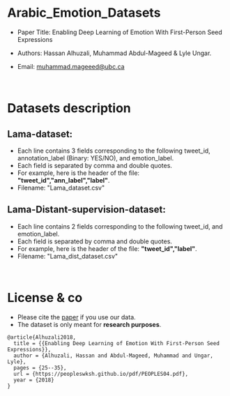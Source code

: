 # Arabic_Emotion_Datasets
* Paper Title: Enabling Deep Learning of Emotion With First-Person Seed Expressions

* Authors: Hassan Alhuzali, Muhammad Abdul-Mageed & Lyle Ungar.

* Email: muhammad.mageeed@ubc.ca

</br>

# Datasets description
## Lama-dataset:
	
* Each line contains 3 fields corresponding to the following tweet_id, annotation_label (Binary: YES/NO), and emotion_label.
* Each field is separated by comma and double quotes.
* For example, here is the header of the file: **"tweet_id","ann_label","label"**.
* Filename: "Lama_dataset.csv"
		
## Lama-Distant-supervision-dataset:
* Each line contains 2 fields corresponding to the following tweet_id, and emotion_label.
* Each field is separated by comma and double quotes.
* For example, here is the header of the file: **"tweet_id","label"**.
* Filename: "Lama_dist_dataset.csv"

</br>

# License & co
* Please cite the [paper](https://peopleswksh.github.io/pdf/PEOPLES04.pdf) if you use our data.
* The dataset is only meant for **research purposes**.

```
@article{Alhuzali2018,
  title = {{Enabling Deep Learning of Emotion With First-Person Seed Expressions}},
  author = {Alhuzali, Hassan and Abdul-Mageed, Muhammad and Ungar, Lyle},
  pages = {25--35},
  url = {https://peopleswksh.github.io/pdf/PEOPLES04.pdf},
  year = {2018}
}
```
